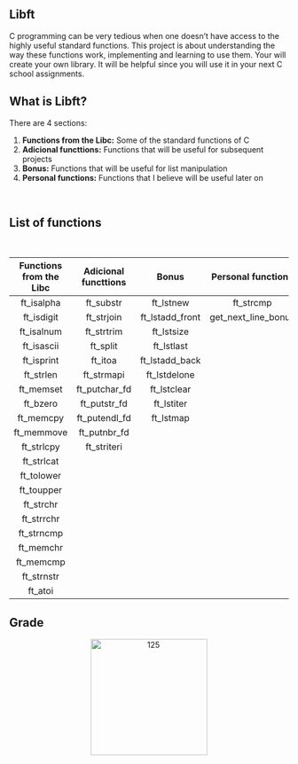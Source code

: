 ## Libft
C programming can be very tedious when one doesn’t have access to the highly useful
standard functions. This project is about understanding the way these functions work,
implementing and learning to use them. Your will create your own library. It will be
helpful since you will use it in your next C school assignments.
<br>

## What is Libft?

There are 4 sections:
1. **Functions from the Libc:** Some of the standard functions of C
2. **Adicional functtions:** Functions that will be useful for subsequent projects
3. **Bonus:** Functions that will be useful for list manipulation
4. **Personal functions:** Functions that I believe will be useful later on

<br>

## List of functions
<br>

Functions from the Libc | Adicional functtions | Bonus | Personal functions
:---------:| :-----------: | :-------------: | :-----------:
ft_isalpha | ft_substr     | ft_lstnew       | ft_strcmp
ft_isdigit | ft_strjoin    | ft_lstadd_front | get_next_line_bonus
ft_isalnum | ft_strtrim    | ft_lstsize      | 
ft_isascii | ft_split      | ft_lstlast      | 
ft_isprint | ft_itoa       | ft_lstadd_back  |
ft_strlen  | ft_strmapi    | ft_lstdelone    | 
ft_memset  |ft_putchar_fd  | ft_lstclear     | 
ft_bzero   | ft_putstr_fd  | ft_lstiter      |    
ft_memcpy  | ft_putendl_fd | ft_lstmap       | 
ft_memmove | ft_putnbr_fd  |				         | 
ft_strlcpy | ft_striteri   |			           | 
ft_strlcat | 	             |                 | 
ft_tolower | 	             |                 | 
ft_toupper | 	             |                 | 
ft_strchr  | 	             |                 | 
ft_strrchr | 	             |                 | 
ft_strncmp |               |                 |  
ft_memchr  | 	             |                 | 
ft_memcmp  | 	             |                 | 
ft_strnstr | 	             |                 | 
ft_atoi    | 	             |                 | 

## Grade
<p align="center">
<img width="210" alt="125" src="https://github.com/JZJavier/42/assets/76801285/9b5924a8-8876-4bce-b783-1e6b5da93252">
</p>
